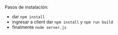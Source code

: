 
Pasos de instalación:  
- dar `npm install` 
- ingresar a client dar `npm install` y `npm run build`  
- finalmente `node server.js`